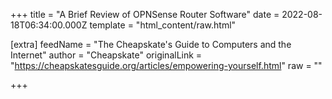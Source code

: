 
+++
title = "A Brief Review of OPNSense Router Software"
date = 2022-08-18T06:34:00.000Z
template = "html_content/raw.html"

[extra]
feedName = "The Cheapskate's Guide to Computers and the Internet"
author = "Cheapskate"
originalLink = "https://cheapskatesguide.org/articles/empowering-yourself.html"
raw = ""

+++

